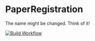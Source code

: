 # PaperRegistration
The name might be changed. Think of it!

[![Build Workflow](https://github.com/AIMed-Team/PaperRegistration/actions/workflows/build.yml/badge.svg)](https://github.com/AIMed-Team/PaperRegistration/actions/workflows/build.yml)
